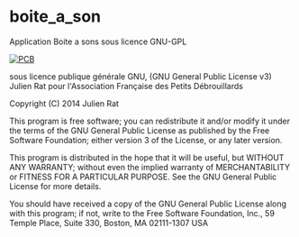 boite_a_son
===========

Application Boite a sons sous licence GNU-GPL

[![PCB](https://raw.github.com/julienrat/ratduino/master/screenshot.png)](#features) 

sous licence publique générale GNU, (GNU General Public License v3) Julien Rat pour l'Association Française des Petits Débrouillards

Copyright (C) 2014 Julien Rat

This program is free software; you can redistribute it and/or modify it under the terms of the GNU General Public License as published by the Free Software Foundation; either version 3 of the License, or any later version.

This program is distributed in the hope that it will be useful, but WITHOUT ANY WARRANTY; without even the implied warranty of MERCHANTABILITY or FITNESS FOR A PARTICULAR PURPOSE. See the GNU General Public License for more details.

You should have received a copy of the GNU General Public License along with this program; if not, write to the Free Software Foundation, Inc., 59 Temple Place, Suite 330, Boston, MA 02111-1307 USA
